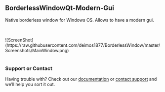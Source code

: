 ## BorderlessWindowQt-Modern-Gui
Native borderless window for Windows OS. Allows to have a modern gui.

<br />
<br />
![ScreenShot](https://raw.githubusercontent.com/deimos1877/BorderlessWindow/master/Screenshots/MainWindow.png)
<br />
<br />

### Support or Contact

Having trouble with? Check out our [documentation](https://help.github.com/categories/github-pages-basics/) or [contact support](https://github.com/contact) and we’ll help you sort it out.
